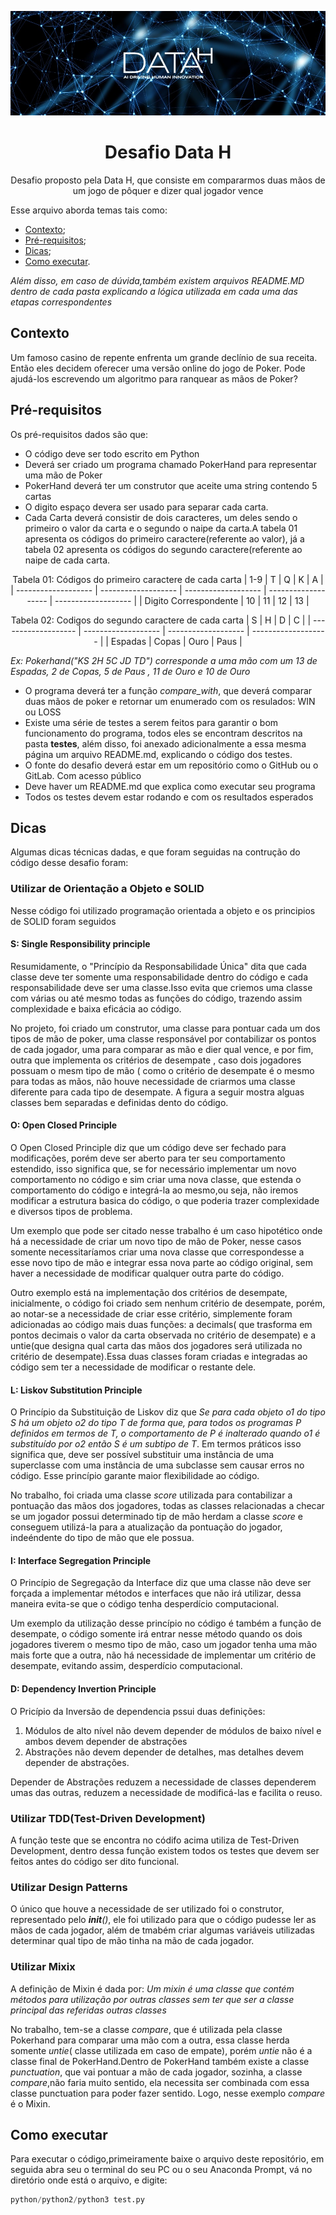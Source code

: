 

![Imagem Data H](https://github.com/nathanaelduque/DesafioDataH-/blob/main/Images/datah.jpeg)
<h1 align="center"> Desafio Data H </h1>

 
<p align="center"> Desafio proposto pela Data H, que consiste em compararmos duas mãos de um jogo de pôquer e dizer qual jogador vence </p>

Esse arquivo aborda temas tais como:
 * [Contexto](https://github.com/nathanaelduque/DesafioDataH-#contexto);
 * [Pré-requisitos](https://github.com/nathanaelduque/DesafioDataH-/edit/main/README.md#pr%C3%A9-requisitos);
 * [Dicas](https://github.com/nathanaelduque/DesafioDataH-/edit/main/README.md#pr%C3%A9-requisitos);
 * [Como executar](https://github.com/nathanaelduque/DesafioDataH-/edit/main/README.md#pr%C3%A9-requisitos).

*Além disso, em caso de dúvida,também existem arquivos README.MD dentro de cada pasta explicando a lógica utilizada em cada uma das etapas correspondentes*

## Contexto 

Um famoso casino de repente enfrenta um grande declínio de sua receita. Então eles decidem oferecer uma versão online do jogo de Poker. Pode ajudá-los escrevendo um algoritmo para ranquear as mãos de Poker?

## Pré-requisitos 

Os pré-requisitos dados são que:

* O código deve ser todo escrito em Python 
* Deverá ser criado um programa chamado PokerHand para representar uma mão de Poker
* PokerHand deverá ter um construtor que aceite uma string contendo 5 cartas 
* O digito espaço devera ser usado para separar cada carta.
* Cada Carta deverá consistir de dois caracteres, um deles sendo o primeiro o valor  da carta e o segundo o naipe da carta.A tabela 01 apresenta os códigos do primeiro caractere(referente ao valor), já a tabela 02 apresenta os códigos do segundo caractere(referente ao naipe de cada carta.

<div align="center">

 Tabela 01: Códigos do primeiro caractere de cada carta 
  | 1-9  | T  | Q | K | A |  
 | ------------------- | ------------------- | ------------------- | ------------------- | ------------------- | 
  |  Digito Correspondente |  10 | 11 | 12 | 13 | 
 
 </div>
 
<div align="center">

Tabela 02: Codigos do segundo caractere de cada carta 
| S  | H  | D | C |
| ------------------- | ------------------- | ------------------- | ------------------- |
|  Espadas  |  Copas | Ouro | Paus |
 </div>
 
*Ex: Pokerhand("KS 2H 5C JD TD") corresponde a uma mão com um 13 de Espadas, 2 de Copas, 5 de Paus , 11 de Ouro e 10 de Ouro*

* O programa deverá ter a função *compare_with*, que deverá comparar duas mãos de poker e retornar um enumerado com os resulados: WIN ou LOSS
* Existe uma série de testes a serem feitos para garantir o bom funcionamento do programa, todos eles se encontram descritos na pasta **testes**, além disso, foi anexado adicionalmente a essa mesma página um arquivo README.md, explicando o código dos testes.
* O fonte do desafio deverá estar em um repositório como o GitHub ou o GitLab. Com acesso público 
* Deve haver um README.md que explica como executar seu programa 
* Todos os testes devem estar rodando e com os resultados esperados 

## Dicas 

Algumas dicas técnicas dadas, e que foram seguidas na contrução do código desse desafio foram:

### Utilizar de Orientação a Objeto e SOLID

Nesse código foi utilizado programação orientada a objeto e os principios de SOLID foram seguidos 

#### S: Single Responsibility principle 

 Resumidamente, o "Princípio da Responsabilidade Única" dita que cada classe deve ter somente uma responsabilidade dentro do código e cada responsabilidade deve ser uma classe.Isso evita que criemos uma classe com várias ou até mesmo todas as funções do código, trazendo assim complexidade e baixa eficácia ao código.

 No projeto, foi criado um construtor, uma classe para pontuar cada um dos tipos de mão de poker, uma classe responsável por contabilizar os pontos de cada jogador, uma para comparar as mão e dier qual vence, e por fim, outra que implementa os critérios de desempate , caso dois jogadores possuam o mesm tipo de mão ( como o critério de desempate é o mesmo para todas as mãos, não houve necessidade de criarmos uma classe diferente para cada tipo de desempate. A figura a seguir mostra alguas classes bem separadas e definidas dento do código.


#### O: Open Closed Principle 
  O Open Closed Principle diz que um código deve ser fechado para modificações, porém deve ser aberto para ter seu comportamento estendido, isso significa que, se for necessário implementar um novo comportamento no código e sim criar uma nova classe, que estenda o comportamento do código e integrá-la ao mesmo,ou seja, não iremos modificar a estrutura basica do código, o que poderia trazer complexidade e diversos tipos de problema. 
 
  Um exemplo que pode ser citado nesse trabalho é um caso hipotético onde há a necessidade de criar um novo tipo de mão de Poker, nesse casos somente necessitaríamos criar uma nova classe que correspondesse a esse novo tipo de mão e integrar essa nova parte ao código original, sem haver a necessidade de modificar qualquer outra parte do código.
 
  Outro exemplo está na implementação dos critérios de desempate, inicialmente, o código foi criado sem nenhum critério de desempate, porém, ao notar-se a necessidade de criar esse critério, simplemente foram adicionadas ao código mais duas funções: a decimals( que trasforma em pontos decimais o valor da carta observada no critério de desempate) e a untie(que designa qual carta das mãos dos jogadores será utilizada no critério de desempate).Essa duas classes foram criadas e integradas ao código sem ter a necessidade de modificar o restante dele.


#### L: Liskov Substitution Principle
 O Princípio da Substituição de Liskov diz que *Se para cada objeto o1 do tipo S há um objeto o2 do tipo T de forma que, para todos os programas P definidos em termos de T, o comportamento de P é inalterado quando o1 é substituído por o2 então S é um subtipo de T*. Em termos práticos isso significa que, deve ser possível substituir uma instância de uma superclasse com uma instância de uma subclasse sem causar erros no código. Esse princípio garante maior flexibilidade ao código.
 
 No trabalho, foi criada uma classe *score* utilizada para contabilizar a pontuação das mãos dos jogadores, todas as classes relacionadas a checar se um jogador possui determinado tip de mão herdam a classe *score* e conseguem utilizá-la para a atualização da pontuação do jogador, indeéndente do tipo de mão que ele possua.

#### I: Interface Segregation Principle 

O Princípio de Segregação da Interface diz que uma classe não deve ser forçada a implementar métodos e interfaces que não irá utilizar, dessa maneira evita-se que o código tenha desperdício computacional. 

Um exemplo da utilização desse princípio no código é também a função de desempate, o código somente irá entrar nesse método quando os dois jogadores tiverem o mesmo tipo de mão, caso um jogador tenha  uma mão mais forte que a outra, não há necessidade de implementar um critério de desempate, evitando assim, desperdício computacional. 

#### D: Dependency Invertion Principle

 O Pricípio da Inversão de dependencia pssui duas definições: 
 1.  Módulos de alto nível não devem depender de módulos de baixo nível e ambos devem depender de abstrações
 2.  Abstrações não devem depender de detalhes, mas detalhes devem depender de abstrações.
 
 Depender de Abstrações reduzem a necessidade de classes dependerem umas das outras, reduzem a necessidade de modificá-las e facilita o reuso.
 
 ### Utilizar TDD(Test-Driven Development)
 
 A função teste que se encontra no códifo acima utiliza de Test-Driven Development, dentro dessa função existem todos os testes que devem ser feitos antes do código ser dito funcional. 
 
 
 ### Utilizar Design Patterns 
 
 O único que houve a necessidade de ser utilizado foi o construtor, representado pelo *__init__()*, ele foi utilizado para que o código pudesse ler as mãos de cada jogador, além de tmabém criar algumas variáveis utilizadas determinar qual tipo de mão tinha na mão de cada jogador.
 
 ### Utilizar Mixix 
 
 A definição de Mixin é dada por: *Um mixin é uma classe que contém métodos para utilização por outras classes sem ter que ser a classe principal das referidas outras classes*
 
 No trabalho, tem-se a classe *compare*, que é utilizada pela classe Pokerhand para comparar uma mão com a outra, essa classe herda somente *untie*( classe utilizada em caso de empate), porém *untie* não é a classe final de PokerHand.Dentro de PokerHand também existe a classe *punctuation*, que vai pontuar a mão de cada jogador, sozinha, a classe *compare*,não faria muito sentido, ela necessita ser combinada com essa classe punctuation para poder fazer sentido. Logo, nesse exemplo *compare* é o Mixin. 
 
 ## Como executar
 Para executar o código,primeiramente baixe o arquivo deste repositório, em seguida abra seu o terminal do seu PC ou o seu Anaconda Prompt, vá no diretório onde está o arquivo, e digite:

 ```python
python/python2/python3 test.py
```

 

